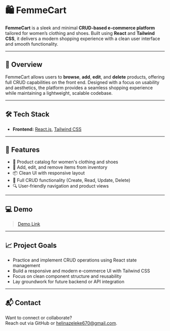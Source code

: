 # 🛍️ FemmeCart

**FemmeCart** is a sleek and minimal **CRUD-based e-commerce platform** tailored for women’s clothing and shoes. Built using **React** and **Tailwind CSS**, it delivers a modern shopping experience with a clean user interface and smooth functionality.

---

## 🚀 Overview

FemmeCart allows users to **browse**, **add**, **edit**, and **delete** products, offering full CRUD capabilities on the front end. Designed with a focus on usability and aesthetics, the platform provides a seamless shopping experience while maintaining a lightweight, scalable codebase.

---

## 🛠️ Tech Stack

- **Frontend:** [React.js](https://reactjs.org/), [Tailwind CSS](https://tailwindcss.com/)

---

## 🎯 Features

- 👗 Product catalog for women's clothing and shoes  
- 🛒 Add, edit, and remove items from inventory  
- 📦 Clean UI with responsive layout  
- 🔄 Full CRUD functionality (Create, Read, Update, Delete)  
- 🔍 User-friendly navigation and product views  

---

## 💻 Demo

> [Demo Link](https://ecomercee-coral.vercel.app/)

---

## 📈 Project Goals

- Practice and implement CRUD operations using React state management  
- Build a responsive and modern e-commerce UI with Tailwind CSS  
- Focus on clean component structure and reusability  
- Lay groundwork for future backend or API integration  

---

## 📬 Contact

Want to connect or collaborate?  
Reach out via GitHub or helinazeleke670@gmail.com.

